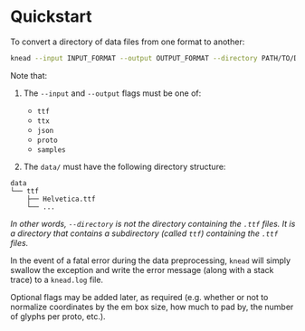 # Quickstart

To convert a directory of data files from one format to another:

```bash
knead --input INPUT_FORMAT --output OUTPUT_FORMAT --directory PATH/TO/DATA/
```

Note that:

1. The `--input` and `--output` flags must be one of:
    - `ttf`
    - `ttx`
    - `json`
    - `proto`
    - `samples`

2. The `data/` must have the following directory structure:

```
data
└── ttf
    ├── Helvetica.ttf
    └── ...
```

_In other words, `--directory` is not the directory containing the `.ttf` files.
It is a directory that contains a subdirectory (called `ttf`) containing the
`.ttf` files._

In the event of a fatal error during the data preprocessing, `knead` will simply
swallow the exception and write the error message (along with a stack trace) to
a `knead.log` file.

Optional flags may be added later, as required (e.g. whether or not to normalize
coordinates by the em box size, how much to pad by, the number of glyphs per
proto, etc.).
